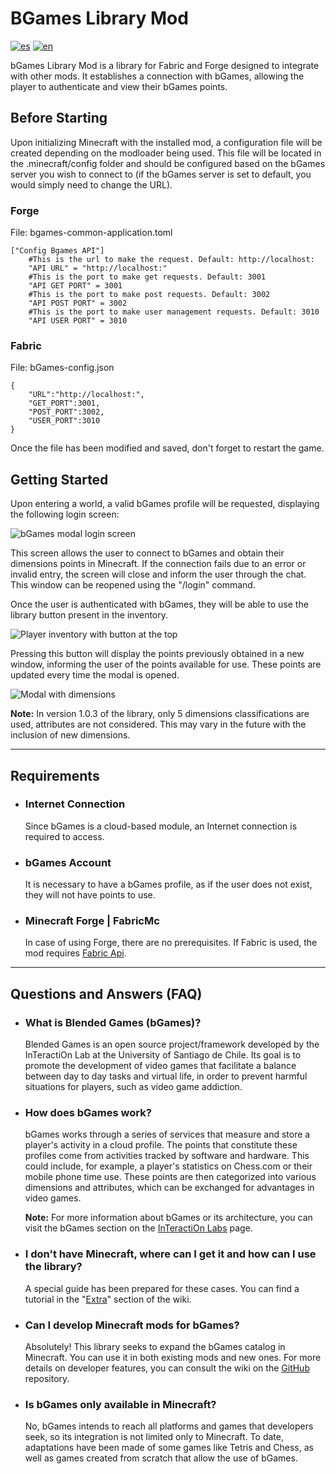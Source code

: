 # BGames Library Mod
[![es](https://img.shields.io/badge/lang-es-green.svg)](https://github.com/Gsimken/BGames-Minecraft-Library-Forge-Fabric/blob/master/Readme/README-ES.md)
[![en](https://img.shields.io/badge/lang-en-blue.svg)](https://github.com/Gsimken/BGames-Minecraft-Library-Forge-Fabric/blob/master/README.md)



bGames Library Mod is a library for Fabric and Forge designed to integrate with other mods. It establishes a connection with bGames, allowing the player to authenticate and view their bGames points.
## Before Starting
Upon initializing Minecraft with the installed mod, a configuration file will be created depending on the modloader being used. This file will be located in the .minecraft/config folder and should be configured based on the bGames server you wish to connect to (if the bGames server is set to default, you would simply need to change the URL).

### Forge
File: bgames-common-application.toml

    ["Config Bgames API"]
        #This is the url to make the request. Default: http://localhost:
        "API URL" = "http://localhost:"
        #This is the port to make get requests. Default: 3001
        "API GET PORT" = 3001
        #This is the port to make post requests. Default: 3002
        "API POST PORT" = 3002
        #This is the port to make user management requests. Default: 3010
        "API USER PORT" = 3010

### Fabric
File: bGames-config.json

    {
        "URL":"http://localhost:",
        "GET_PORT":3001,
        "POST_PORT":3002,
        "USER_PORT":3010
    }

Once the file has been modified and saved, don't forget to restart the game.

## Getting Started
Upon entering a world, a valid bGames profile will be requested, displaying the following login screen:

![bGames modal login screen](https://drive.google.com/uc?export=view&id=1AJ1Xfk4d5Xty88Yfup73VBMm5RyqbFpN)

This screen allows the user to connect to bGames and obtain their dimensions points in Minecraft. If the connection fails due to an error or invalid entry, the screen will close and inform the user through the chat. This window can be reopened using the "/login" command. 

Once the user is authenticated with bGames, they will be able to use the library button present in the inventory.

![Player inventory with button at the top](https://drive.google.com/uc?export=view&id=1O8BM-daC16On-hyt3umy52oSQ3RzO32K)

Pressing this button will display the points previously obtained in a new window, informing the user of the points available for use. These points are updated every time the modal is opened.

![Modal with dimensions](https://drive.google.com/uc?export=view&id=15WxeedXBPX0Pjoh9YdkHIQ6xtXDrhELl)

**Note:** In version 1.0.3 of the library, only 5 dimensions classifications are used, attributes are not considered. This may vary in the future with the inclusion of new dimensions.

---

## Requirements
* ### **Internet Connection**
    Since bGames is a cloud-based module, an Internet connection is required to access.
* ### **bGames Account**
    It is necessary to have a bGames profile, as if the user does not exist, they will not have points to use.
* ### **Minecraft Forge | FabricMc**
    In case of using Forge, there are no prerequisites. If Fabric is used, the mod requires [Fabric Api](https://www.curseforge.com/minecraft/mc-mods/fabric-api).

---

## Questions and Answers (FAQ)

* ### **What is Blended Games (bGames)?**

    Blended Games is an open source project/framework developed by the InTeractiOn Lab at the University of Santiago de Chile. Its goal is to promote the development of video games that facilitate a balance between day to day tasks and virtual life, in order to prevent harmful situations for players, such as video game addiction.

* ### **How does bGames work?**

    bGames works through a series of services that measure and store a player's activity in a cloud profile. The points that constitute these profiles come from activities tracked by software and hardware. This could include, for example, a player's statistics on Chess.com or their mobile phone time use. These points are then categorized into various dimensions and attributes, which can be exchanged for advantages in video games.

    **Note:** For more information about bGames or its architecture, you can visit the bGames section on the [InTeractiOn Labs](https://bgames.interaction-lab.info/publications)  page.

* ### I don't have Minecraft, where can I get it and how can I use the library?
    A special guide has been prepared for these cases. You can find a tutorial in the "[Extra](https://github.com/Gsimken/BGames-Minecraft-Library/wiki/Extra:-Minecraft-and-Mods-Installation-Tutorial)" section of the wiki.

* ### **Can I develop Minecraft mods for bGames?**
    Absolutely! This library seeks to expand the bGames catalog in Minecraft. You can use it in both existing mods and new ones. For more details on developer features, you can consult the wiki on the [GitHub](https://github.com/Gsimken/BGames-Minecraft-Library/wiki) repository.

* ### **Is bGames only available in Minecraft?**
    No, bGames intends to reach all platforms and games that developers seek, so its integration is not limited only to Minecraft. To date, adaptations have been made of some games like Tetris and Chess, as well as games created from scratch that allow the use of bGames.

